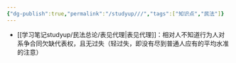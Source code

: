 ```yaml
---
{"dg-publish":true,"permalink":"/studyup///","tags":["知识点","民法"]}
---
```



- [[学习笔记studyup/民法总论/表见代理\|表见代理]]：相对人不知道行为人对系争合同欠缺代表权，且无过失（轻过失，即没有尽到普通人应有的平均水准的注意）